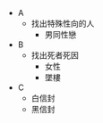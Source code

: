 + A
    + 找出特殊性向的人
        + 男同性戀
+ B
    + 找出死者死因
        + 女性
        + 墜樓
+ C
    + 白信封
    + 黑信封 